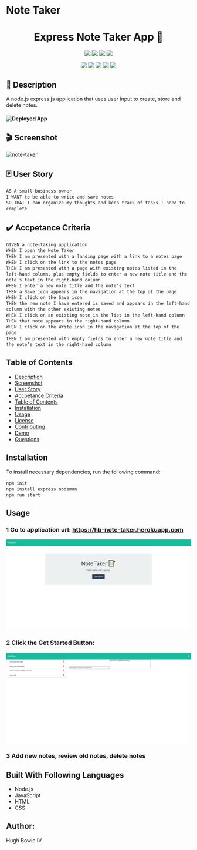 # Note Taker

<h1 align="center">Express Note Taker App 🚀</h1>

<p align="center">
    <img src="https://img.shields.io/github/repo-size/hugh-bowie/note-taker" />
    <img src="https://img.shields.io/github/languages/top/hugh-bowie/note-taker"  />
    <img src="https://img.shields.io/github/issues/hugh-bowie/note-taker" />
    <img src="https://img.shields.io/github/last-commit/hugh-bowie/note-taker" >

</p>
<p align="center">
    <img src="https://img.shields.io/badge/javascript-yellow" />
    <img src="https://img.shields.io/badge/express-orange" />
    <img src="https://img.shields.io/badge/bootstrap-blueviolet"  />
    <img src="https://img.shields.io/badge/css-red"  />
    <img src="https://img.shields.io/badge/nodemon-brightgreen"  />
</p>

## 📓 Description

A node.js express.js application that uses user input to create, store and delete notes.

#### ![Deployed App](https://hb-note-taker.herokuapp.com/)

## 🎬 Screenshot

![note-taker](./public/assets/note-taker.gif)

## 🃏 User Story

```
AS A small business owner
I WANT to be able to write and save notes
SO THAT I can organize my thoughts and keep track of tasks I need to complete
```

## ✔️ Accpetance Criteria

```
GIVEN a note-taking application
WHEN I open the Note Taker
THEN I am presented with a landing page with a link to a notes page
WHEN I click on the link to the notes page
THEN I am presented with a page with existing notes listed in the left-hand column, plus empty fields to enter a new note title and the note’s text in the right-hand column
WHEN I enter a new note title and the note’s text
THEN a Save icon appears in the navigation at the top of the page
WHEN I click on the Save icon
THEN the new note I have entered is saved and appears in the left-hand column with the other existing notes
WHEN I click on an existing note in the list in the left-hand column
THEN that note appears in the right-hand column
WHEN I click on the Write icon in the navigation at the top of the page
THEN I am presented with empty fields to enter a new note title and the note’s text in the right-hand column
```

## Table of Contents

- [Description](#description)
- [Screenshot](#Screenshot)
- [User Story](#user-story)
- [Accpetance Criteria](#Accpetance-Criteria)
- [Table of Contents](#Table-of-contents)
- [Installation](#installation)
- [Usage](#usage)
- [License](#license)
- [Contributing](#contributing)
- [Demo](#demo)
- [Questions](#questions)

## Installation

To install necessary dependencies, run the following command:

```
npm init
npm install express nodemon
npm run start
```

## Usage

### 1 Go to application url: https://hb-note-taker.herokuapp.com

![Screencap](https://github.com/hugh-bowie/NoteTaker/blob/main/public/assets/NoteTakerLanding.PNG)

### 2 Click the Get Started Button:

![Screencap](https://github.com/hugh-bowie/NoteTaker/blob/main/public/assets/NoteTakerDefault.PNG)

### 3 Add new notes, review old notes, delete notes

## Built With Following Languages

- Node.js
- JavaScript
- HTML
- CSS

## Author:

Hugh Bowie IV
